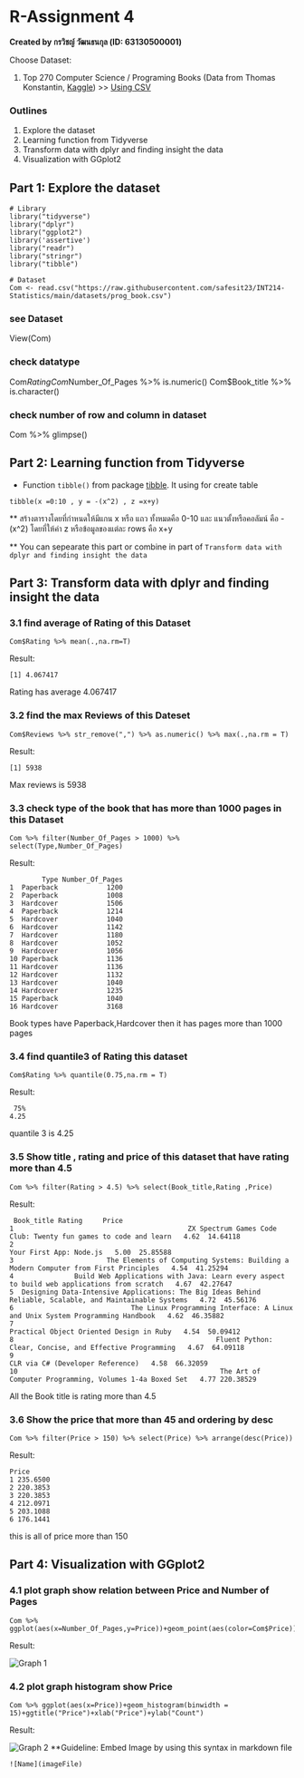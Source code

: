 # R-Assignment 4

**Created by กรวิชญ์ วัฒนธนกุล (ID: 63130500001)**

Choose Dataset:
1. Top 270 Computer Science / Programing Books (Data from Thomas Konstantin, [Kaggle](https://www.kaggle.com/thomaskonstantin/top-270-rated-computer-science-programing-books)) >> [Using CSV](https://raw.githubusercontent.com/safesit23/INT214-Statistics/main/datasets/prog_book.csv)

### Outlines
1. Explore the dataset
2. Learning function from Tidyverse
3. Transform data with dplyr and finding insight the data
4. Visualization with GGplot2

## Part 1: Explore the dataset

```
# Library
library("tidyverse")
library("dplyr")
library("ggplot2")
library('assertive')
library("readr")
library("stringr")
library("tibble")

# Dataset
Com <- read.csv("https://raw.githubusercontent.com/safesit23/INT214-Statistics/main/datasets/prog_book.csv")
```

### see Dataset
View(Com)
### check datatype
Com$Rating %>% is.numeric()
Com$Number_Of_Pages %>% is.numeric()
Com$Book_title %>% is.character()
### check number of row and column in dataset
Com %>% glimpse()


## Part 2: Learning function from Tidyverse

- Function `tibble()` from package [tibble](https://tibble.tidyverse.org/). It using for create table

```
tibble(x =0:10 , y = -(x^2) , z =x+y)
```

** สร้างตารางโดยที่กำหนดให้มีแกน x หรือ แถว ทั้งหมดคือ 0-10 และ แนวตั้งหรือคอลัมน์ คือ -(x^2) โดยที่ให้ค่า z หรือข้อมูลของแต่ละ rows คือ x+y

** You can sepearate this part or combine in part of `Transform data with dplyr and finding insight the data`

## Part 3: Transform data with dplyr and finding insight the data

### 3.1 find average of Rating of this Dataset

```
Com$Rating %>% mean(.,na.rm=T)
```

Result:

```
[1] 4.067417
```
Rating has average 4.067417

### 3.2 find the max Reviews of this Dateset
```
Com$Reviews %>% str_remove(",") %>% as.numeric() %>% max(.,na.rm = T)
```

Result:

```
[1] 5938
```
Max reviews is 5938

### 3.3 check type of the book that has more than 1000 pages in this Dataset
```
Com %>% filter(Number_Of_Pages > 1000) %>% select(Type,Number_Of_Pages)
```

Result:
```
        Type Number_Of_Pages
1  Paperback            1200
2  Paperback            1008
3  Hardcover            1506
4  Paperback            1214
5  Hardcover            1040
6  Hardcover            1142
7  Hardcover            1180
8  Hardcover            1052
9  Hardcover            1056
10 Paperback            1136
11 Hardcover            1136
12 Hardcover            1132
13 Hardcover            1040
14 Hardcover            1235
15 Paperback            1040
16 Hardcover            3168
```
Book types have Paperback,Hardcover then it has pages more than 1000 pages

### 3.4 find quantile3 of Rating this dataset
```
Com$Rating %>% quantile(0.75,na.rm = T)
```
Result:
```
 75% 
4.25
```
quantile 3 is 4.25

### 3.5 Show title , rating and price of this dataset that have rating more than 4.5
```
Com %>% filter(Rating > 4.5) %>% select(Book_title,Rating ,Price)
```
Result:
```
 Book_title Rating     Price
1                                           ZX Spectrum Games Code Club: Twenty fun games to code and learn   4.62  14.64118
2                                                                                   Your First App: Node.js   5.00  25.85588
3                       The Elements of Computing Systems: Building a Modern Computer from First Principles   4.54  41.25294
4               Build Web Applications with Java: Learn every aspect to build web applications from scratch   4.67  42.27647
5  Designing Data-Intensive Applications: The Big Ideas Behind Reliable, Scalable, and Maintainable Systems   4.72  45.56176
6                             The Linux Programming Interface: A Linux and Unix System Programming Handbook   4.62  46.35882
7                                                                  Practical Object Oriented Design in Ruby   4.54  50.09412
8                                                  Fluent Python: Clear, Concise, and Effective Programming   4.67  64.09118
9                                                                          CLR via C# (Developer Reference)   4.58  66.32059
10                                                  The Art of Computer Programming, Volumes 1-4a Boxed Set   4.77 220.38529
```
All the Book title is rating more than 4.5

### 3.6 Show the price that more than 45 and ordering by desc
```
Com %>% filter(Price > 150) %>% select(Price) %>% arrange(desc(Price))
```
Result:
```
Price
1 235.6500
2 220.3853
3 220.3853
4 212.0971
5 203.1088
6 176.1441
```
this is all of price more than 150



## Part 4: Visualization with GGplot2
### 4.1 plot graph show relation between Price and Number of Pages
```
Com %>% ggplot(aes(x=Number_Of_Pages,y=Price))+geom_point(aes(color=Com$Price))
```
Result:

![Graph 1](Rplot1.png)

### 4.2 plot graph histogram show Price
```
Com %>% ggplot(aes(x=Price))+geom_histogram(binwidth = 15)+ggtitle("Price")+xlab("Price")+ylab("Count")
```
Result:

![Graph 2](Rplot2.png)
**Guideline:
Embed Image by using this syntax in markdown file
````
![Name](imageFile)
````
